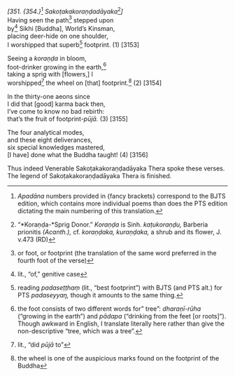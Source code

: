 *\[351. {354.}*[^1] *Sakoṭakakoraṇḍadāyaka*[^2]*\]*  
Having seen the path[^3] stepped upon  
by[^4] Sikhi \[Buddha\], World’s Kinsman,  
placing deer-hide on one shoulder,  
I worshipped that superb[^5] footprint. (1) \[3153\]

Seeing a *koraṇḍa* in bloom,  
foot-drinker growing in the earth,[^6]  
taking a sprig with \[flowers,\] I  
worshipped[^7] the wheel on \[that\] footprint.[^8] (2) \[3154\]

In the thirty-one aeons since  
I did that \[good\] karma back then,  
I’ve come to know no bad rebirth:  
that’s the fruit of footprint-*pūjā.* (3) \[3155\]

The four analytical modes,  
and these eight deliverances,  
six special knowledges mastered,  
\[I have\] done what the Buddha taught! (4) \[3156\]

Thus indeed Venerable Sakoṭakakoraṇḍadāyaka Thera spoke these verses.  
The legend of Sakoṭakakoraṇḍadāyaka Thera is finished.

[^1]: *Apadāna* numbers provided in {fancy brackets} correspond to the BJTS edition, which contains more individual poems than does the PTS edition dictating the main numbering of this translation.

[^2]: “*Koraṇḍa-*Sprig Donor.” *Koraṇḍa* is Sinh. *kaṭukoraṇḍu,* Barberia prionitis *(Acanth.),* cf. *koraṇḍaka, kuraṇḍaka,* a shrub and its flower, J. v.473 (RD)

[^3]: or foot, or footprint (the translation of the same word preferred in the fourth foot of the verse)

[^4]: lit., “of,” genitive case

[^5]: reading *padaseṭṭhaṃ* (lit., “best footprint”) with BJTS (and PTS alt.) for PTS *padaseyyaŋ,* though it amounts to the same thing.

[^6]: the foot consists of two different words for” tree”: *dharaṇī-rūha* (“growing in the earth”) and *pādapa* (“drinking from the feet \[or roots\]”). Though awkward in English, I translate literally here rather than give the non-descriptive “tree, which was a tree”.

[^7]: lit., “did *pūjā* to”

[^8]: the wheel is one of the auspicious marks found on the footprint of the Buddha
